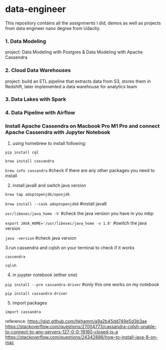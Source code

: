 # data-engineer

This repository contains all the assignments I did, demos as well as projects from data engineer nano degree from Udacity. 

### 1. Data Modeling

project: Data Modeling with Postgres & Data Modeling with Apache Cassendra

### 2. Cloud Data Warehouses

project: build an ETL pipeline that extracts data from S3, stores them in Redshift, later implemented a data warehouse for analytics team

### 3. Data Lakes with Spark

### 4. Data Pipeline with Airflow

### Install Apache Cassendra on Macbook Pro M1 Pro and connect Apache Cassendra with Jupyter Notebook
1. using homebrew to install following: 

```pip install cql```

```brew install cassandra```

```brew info cassandra``` #check if there are any other packages you need to install 

2. install java8 and switch java version

```brew tap adoptopenjdk/openjdk```

```brew install --cask adoptopenjdk8``` #install java8 

```usr/libexec/java_home -V ```#check the java version you have in you mbp

```export JAVA_HOME='/usr/libexec/java_home -v 1.8'``` #switch the java version

```java -version``` #check java version

3.run cassendra and cqlsh on your terminal to check if it works

```cassendra```

```cqlsh``` 

4. in juypter notebook (either one)

```pip install --pre cassandra-driver``` #only this one works on my notebook

```pip install cassandra-driver```

5. import packages

```import cassandra```


reference: 
https://gist.github.com/hkhamm/a9a2b45dd749e5d3b3ae
https://stackoverflow.com/questions/27004773/cassandra-cqlsh-unable-to-connect-to-any-servers-127-0-0-19160-closed-is-a
https://stackoverflow.com/questions/24342886/how-to-install-java-8-on-mac
